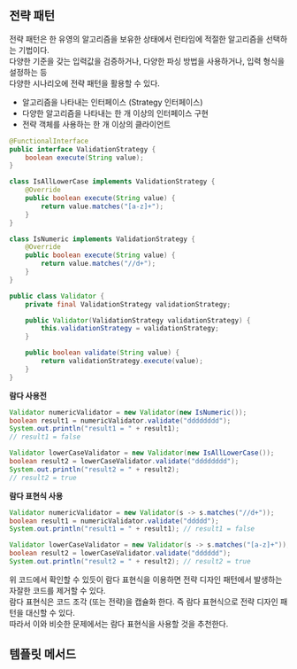 ## 전략 패턴

전략 패턴은 한 유영의 알고리즘을 보유한 상태에서 런타임에 적절한 알고리즘을 선택하는 기법이다.  
다양한 기준을 갖는 입력값을 검증하거나, 다양한 파싱 방법을 사용하거나, 입력 형식을 설정하는 등  
다양한 시나리오에 전략 패턴을 활용할 수 있다.

- 알고리즘을 나타내는 인터페이스 (Strategy 인터페이스)
- 다양한 알고리즘을 나타내는 한 개 이상의 인터페이스 구현
- 전략 객체를 사용하는 한 개 이상의 클라이언트

```java
@FunctionalInterface
public interface ValidationStrategy {
    boolean execute(String value);
}

class IsAllLowerCase implements ValidationStrategy {
    @Override
    public boolean execute(String value) {
        return value.matches("[a-z]+");
    }
}

class IsNumeric implements ValidationStrategy {
    @Override
    public boolean execute(String value) {
        return value.matches("//d+");
    }
}

public class Validator {
    private final ValidationStrategy validationStrategy;

    public Validator(ValidationStrategy validationStrategy) {
        this.validationStrategy = validationStrategy;
    }

    public boolean validate(String value) {
        return validationStrategy.execute(value);
    }
}
```
**람다 사용전**

```java
Validator numericValidator = new Validator(new IsNumeric());
boolean result1 = numericValidator.validate("dddddddd");
System.out.println("result1 = " + result1);
// result1 = false

Validator lowerCaseValidator = new Validator(new IsAllLowerCase());
boolean result2 = lowerCaseValidator.validate("dddddddd");
System.out.println("result2 = " + result2);
// result2 = true
```

**람다 표현식 사용**
```java
Validator numericValidator = new Validator(s -> s.matches("//d+"));
boolean result1 = numericValidator.validate("ddddd");
System.out.println("result1 = " + result1); // result1 = false

Validator lowerCaseValidator = new Validator(s -> s.matches("[a-z]+"));
boolean result2 = lowerCaseValidator.validate("dddddd");
System.out.println("result2 = " + result2); // result2 = true
```  

위 코드에서 확인할 수 있듯이 람다 표현식을 이용하면 전략 디자인 패턴에서 발생하는 자잘한 코드를 제거할 수 있다.  
람다 표현식은 코드 조각 (또는 전략)을 캡슐화 한다. 즉 람다 표현식으로 전략 디자인 패턴을 대신할 수 있다.   
따라서 이와 비슷한 문제에서는 람다 표현식을 사용할 것을 추천한다.

## 템플릿 메서드
  
